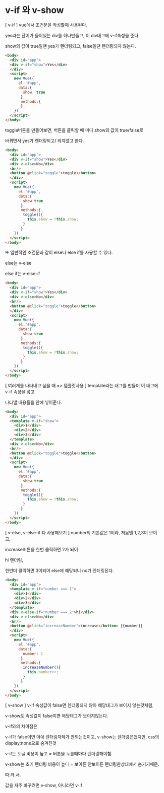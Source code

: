 # v-if 와 v-show

[ v-if ]
vue에서 조건문을 작성할때 사용된다.

 

yes라는 단어가 들어있는 div를 하나만들고, 이 div태그에 v-if속성을 준다.

show의 값이 true일땐 yes가 렌더링되고, false일땐 렌더링되지 않는다.
```html
<body>
  <div id="app"> 
  <div v-if="show">Yes</div>
  </div>
  <script>
    new Vue({
      el:'#app',
      data:{
        show: true 
       },
       methods:{
       },
    })
  </script>
</body>
``` 

toggle버튼을 만들어보면, 버튼을 클릭할 때 마다 show의 값이 true/false로 

바뀌면서 yes가 렌더링되고/ 되지않고 한다.

 
```html
<body>
  <div id="app"> 
  <div v-if="show">Yes</div>
  <div v-else>No</div>
  <br/>
  <button @click="toggle">toggle</button>
  </div>
  <script>
    new Vue({
      el:'#app',
      data:{
        show:true
       },
       methods:{
        toggle(){
          this.show = !this.show;
        }
       }
    })
  </script>
</body>
```
또 일반적인 조건문과 같이 else나 else if를 사용할 수 있다.

else는 v-else

else if는 v-else-if
```html
<body>
  <div id="app"> 
  <div v-if="show">Yes</div>
  <div v-else>No</div>
  <br/>
  <button @click="toggle">toggle</button>
  </div>
  <script>
    new Vue({
      el:'#app',
      data:{
        show:true
       },
       methods:{
        toggle(){
          this.show = !this.show;
        }
       }
    })
  </script>
</body>
```
[ 여러개를 나타내고 싶을 때 => 템플릿사용 ]
template라는 태그를 만들어 이 태그에 v-if 속성을 넣고

나타낼 내용들을 안에 넣어준다.
```html
<body>
  <div id="app"> 
  <template v-if="show">
    <div>1</div>
    <div>2</div>
    <div>3</div>
  </template>
  <div v-else>No</div>
  <br/>
  <button @click="toggle">toggle</button>
  </div>
  <script>
    new Vue({
      el:'#app',
      data:{
        show:true
       },
       methods:{
        toggle(){
          this.show = !this.show;
        }
       }
    })
  </script>
</body>
 ```

[ v-else, v-else-if 다 사용해보기 ]
number의 기본값은 1이라, 처음엔 1,2,3이 보이고,

increase버튼을 한번 클릭하면 2가 되어

hi 렌더링,

한번더 클릭하면 3이되어 else에 해당되니 no가 렌더링된다.
```html
<body>
  <div id="app"> 
  <template v-if="number === 1">
    <div>1</div>
    <div>2</div>
    <div>3</div>
  </template>
  <div v-else-if="number === 2">hi</div>
  <div v-else>No</div>
  <br/>
  <button @click="increaseNumber">increase</button> {{number}}
  </div>
  <script>
    new Vue({
      el:'#app',
      data:{
        number: 1
       },
       methods:{
        increaseNumber(){
          this.number++;
        }
       }
    })
  </script>
</body>
```
[ v-show ]
v-if 속성값이 false면 렌더링되지 않아 해당태그가 보이지 않는것처럼,

v-show도 속성값이 false이면 해당태그가 보이지않는다.

 

v-if와의 차이점은

v-if가 false이면 아예 렌더링자체가 안되는것이고, v-show는 렌더링은했지만, css의 display:none으로 숨겨진것

 

v-if는 토글 비용이 높고 = 버튼을 누를때마다 렌더링해야함.

v-show는 초기 렌더링 비용이 높다 = 보이든 안보이든 렌더링한상태에서 숨기기때문.

 

따.라.서.

값을 자주 바꾸려면 v-show, 아니라면 v-if

